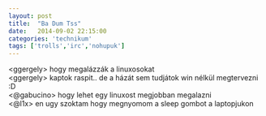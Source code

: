 ```yaml
---
layout: post
title:  "Ba Dum Tss"
date:   2014-09-02 22:15:00
categories: 'technikum'
tags: ['trolls','irc','nohupuk']
---
```


&lt;ggergely&gt; hogy megalázzák a linuxosokat<br>
&lt;ggergely&gt; kaptok raspit.. de a házát sem tudjátok win nélkül megtervezni :D<br>
&lt;@gabucino&gt; hogy lehet egy linuxost megjobban megalazni<br>
&lt;@l1x&gt; en ugy szoktam hogy megnyomom a sleep gombot a laptopjukon<br>
